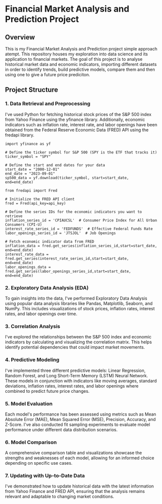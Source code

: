 # **Financial Market Analysis and Prediction Project**

## **Overview**
This is my Financial Market Analysis and Prediction project simple approach atempt. This repository houses my exploration into data science and its application to financial markets. The goal of this project is to analyse historical market data and economic indicators, importing different datasets in order to identify trends, build predictive models, compare them and then using one to give a future price prediciton.

## **Project Structure**
### **1. Data Retrieval and Preprocessing**
I've used Python for fetching historical stock prices of the S&P 500 index from Yahoo Finance using the yfinance library. Additionally, economic indicators such as inflation rate, interest rate, and labor openings have been obtained from the Federal Reserve Economic Data (FRED) API using the fredapi library.

```
import yfinance as yf

# Define the ticker symbol for S&P 500 (SPY is the ETF that tracks it)
ticker_symbol = "SPY"

# Define the start and end dates for your data
start_date = "2000-12-01"
end_date = "2023-09-01"
sp500_data = yf.download(ticker_symbol, start=start_date, end=end_date)

from fredapi import Fred

# Initialize the FRED API client
fred = Fred(api_key=api_key)

# Define the series IDs for the economic indicators you want to retrieve
inflation_series_id = 'CPIAUCSL'  # Consumer Price Index for All Urban Consumers (CPI-U)
interest_rate_series_id = 'FEDFUNDS'  # Effective Federal Funds Rate
labor_openings_series_id = 'JTSJOL'  # Job Openings

# Fetch economic indicator data from FRED
inflation_data = fred.get_series(inflation_series_id,start=start_date, end=end_date)
interest_rate_data = fred.get_series(interest_rate_series_id,start=start_date, end=end_date)
labor_openings_data = fred.get_series(labor_openings_series_id,start=start_date, end=end_date)

```

### **2. Exploratory Data Analysis (EDA)**
To gain insights into the data, I've performed Exploratory Data Analysis using popular data analysis libraries like Pandas, Matplotlib, Seaborn, and NumPy. This includes visualizations of stock prices, inflation rates, interest rates, and labor openings over time.

### **3. Correlation Analysis**
I've explored the relationships between the S&P 500 index and economic indicators by calculating and visualizing the correlation matrix. This helps identify potential dependencies that could impact market movements.

### **4. Predictive Modeling**
I've implemented three different predictive models: Linear Regression, Random Forest, and Long Short-Term Memory (LSTM) Neural Network. These models in conjunction with indicators like moving averages, standard deviations, inflation rates, interest rates, and labor openings where combined to predict future price changes.

### **5. Model Evaluation**
Each model's performance has been assessed using metrics such as Mean Absolute Error (MAE), Mean Squared Error (MSE), Precision, Accuracy, and Z-Score. I've also conducted fit sampling experiments to evaluate model performance under different data distribution scenarios.

### **6. Model Comparison**
A comprehensive comparison table and visualizations showcase the strengths and weaknesses of each model, allowing for an informed choice depending on specific use cases.

### **7. Updating with Up-to-Date Data**
I've demonstrated how to update historical data with the latest information from Yahoo Finance and FRED API, ensuring that the analysis remains relevant and adaptable to changing market conditions.
